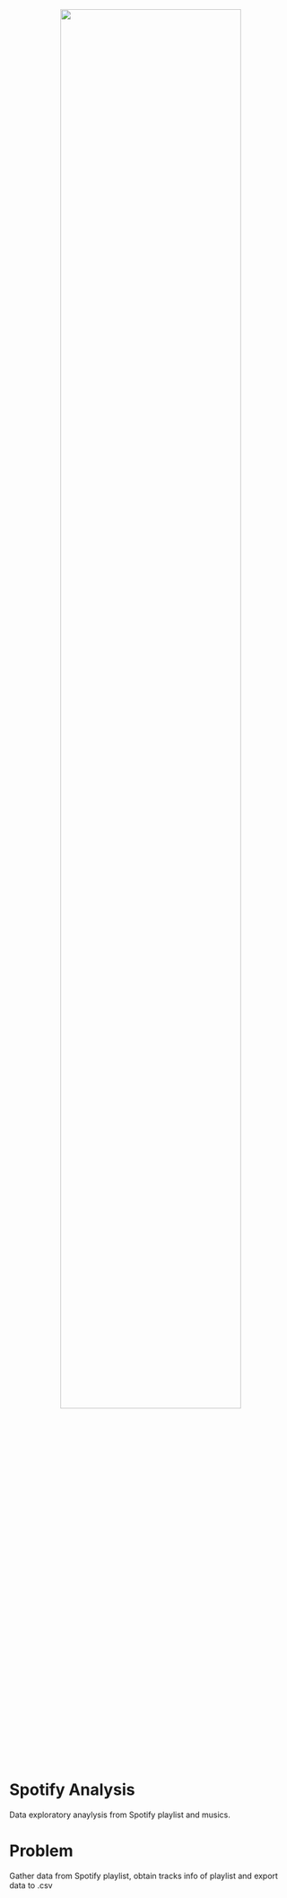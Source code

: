 <div align="center">
<img src="https://tenor.com/view/spotify-music-apps-gif-19364871" align="center" style="width: 80%" />
</div>  
  
  
# Spotify Analysis
Data exploratory anaylysis from Spotify playlist and musics.

# Problem
Gather data from Spotify playlist, obtain tracks info of playlist and export data to .csv


